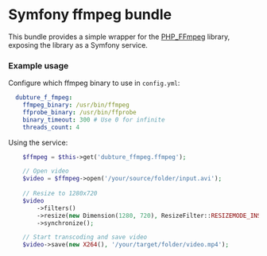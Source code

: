 Symfony ffmpeg bundle
=====================

This bundle provides a simple wrapper for the [PHP_FFmpeg](https://github.com/alchemy-fr/PHP-FFmpeg) library, 
exposing the library as a Symfony service.

### Example usage

Configure which ffmpeg binary to use in `config.yml`:


``` yaml
  dubture_f_fmpeg:
    ffmpeg_binary: /usr/bin/ffmpeg
    ffprobe_binary: /usr/bin/ffprobe
    binary_timeout: 300 # Use 0 for infinite
    threads_count: 4
```


Using the service:

```php
	$ffmpeg = $this->get('dubture_ffmpeg.ffmpeg');

	// Open video
	$video = $ffmpeg->open('/your/source/folder/input.avi');
	
	// Resize to 1280x720
	$video
        ->filters()
        ->resize(new Dimension(1280, 720), ResizeFilter::RESIZEMODE_INSET)
        ->synchronize();

    // Start transcoding and save video
    $video->save(new X264(), '/your/target/folder/video.mp4');
```
